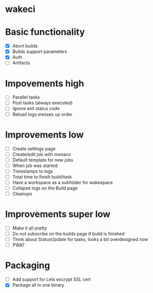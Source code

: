 wakeci
======

# Basic functionality
- [x] Abort builds
- [x] Builds support parameters
- [x] Auth
- [ ] Artifacts

# Impovements high
- [ ] Parallel tasks
- [ ] Post tasks (always executed)
- [ ] Ignore exit status code
- [ ] Reload logs messes up order

# Improvements low
- [ ] Create settings page
- [ ] Create/edit job with monaco
- [ ] Default template for new jobs
- [ ] When job was started
- [ ] Timestamps to logs
- [ ] Total time to finish build/task
- [ ] Have a workspace as a subfolder for wakespace
- [ ] Collapse logs on the Build page
- [ ] Cleanups

# Improvements super low
- [ ] Make it all pretty
- [ ] Do not subscribe on the builds page if build is finished
- [ ] Think about StatusUpdate for tasks, looks a bit overdesigned now
- [ ] PWA?

# Packaging
- [ ] Add support for Lets encrypt SSL cert
- [x] Package all in one binary
